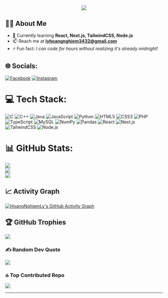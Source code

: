 
<!-- Title -->
<h1 align="center">
  <img src="https://readme-typing-svg.herokuapp.com?font=Fira+Code&size=30&duration=2000&pause=1000&color=00C0A0&center=true&vCenter=true&width=1000&lines=Hi+%F0%9F%91%8B+Welcome+to+my+GitHub!+I'm+Ly+Hoang+Nghiem&repeat=false" />
</h1>








## 👨‍💻 About Me
- 🌱 Currently learning **React, Next.js, TailwindCSS, Node.js**
- 📫 Reach me at **lyhoangnghiem3432@gmail.com**
- ⚡ Fun fact: *I can code for hours without realizing it's already midnight!*

## 🌐 Socials:
[![Facebook](https://img.shields.io/badge/Facebook-%231877F2.svg?logo=Facebook&logoColor=white)](https://www.facebook.com/Nbinnz/) [![Instagram](https://img.shields.io/badge/Instagram-%23E4405F.svg?logo=Instagram&logoColor=white)](https://instagram.com/_hnghiem) 

# 💻 Tech Stack:
![C](https://img.shields.io/badge/c-%2300599C.svg?style=plastic&logo=c&logoColor=white) 
![C++](https://img.shields.io/badge/c++-%2300599C.svg?style=plastic&logo=c%2B%2B&logoColor=white) 
![Java](https://img.shields.io/badge/java-%23ED8B00.svg?style=plastic&logo=openjdk&logoColor=white) 
![JavaScript](https://img.shields.io/badge/javascript-%23323330.svg?style=plastic&logo=javascript&logoColor=%23F7DF1E) 
![Python](https://img.shields.io/badge/python-3670A0?style=plastic&logo=python&logoColor=ffdd54) 
![HTML5](https://img.shields.io/badge/html5-%23E34F26.svg?style=plastic&logo=html5&logoColor=white) 
![CSS3](https://img.shields.io/badge/css3-%231572B6.svg?style=plastic&logo=css3&logoColor=white)
![PHP](https://img.shields.io/badge/php-%23777BB4.svg?style=plastic&logo=php&logoColor=white) 
![TypeScript](https://img.shields.io/badge/typescript-%23007ACC.svg?style=plastic&logo=typescript&logoColor=white) 
![MySQL](https://img.shields.io/badge/mysql-4479A1.svg?style=plastic&logo=mysql&logoColor=white) 
![NumPy](https://img.shields.io/badge/numpy-%23013243.svg?style=plastic&logo=numpy&logoColor=white) 
![Pandas](https://img.shields.io/badge/pandas-%23150458.svg?style=plastic&logo=pandas&logoColor=white) 
![React](https://img.shields.io/badge/react-%2320232a.svg?style=plastic&logo=react&logoColor=%2361DAFB)
![Next.js](https://img.shields.io/badge/next.js-%23000000.svg?style=plastic&logo=next.js&logoColor=white)
![TailwindCSS](https://img.shields.io/badge/tailwindcss-%2338B2AC.svg?style=plastic&logo=tailwind-css&logoColor=white)
![Node.js](https://img.shields.io/badge/node.js-6DA55F?style=plastic&logo=node.js&logoColor=white)

# 📊 GitHub Stats:
![](https://github-readme-stats.vercel.app/api?username=HoangNghiemLy&theme=dark&hide_border=false&include_all_commits=false&count_private=false)<br/>
![](https://github-readme-streak-stats.herokuapp.com/?user=HoangNghiemLy&theme=dark&hide_border=false)<br/>
![](https://github-readme-stats.vercel.app/api/top-langs/?username=HoangNghiemLy&theme=dark&hide_border=false&include_all_commits=false&count_private=false&layout=compact)

## 📈 Activity Graph
[![HoangNghiemLy's GitHub Activity Graph](https://github-readme-activity-graph.vercel.app/graph?username=HoangNghiemLy&theme=react-dark)](https://github.com/ashutosh00710/github-readme-activity-graph)

## 🏆 GitHub Trophies
![](https://github-profile-trophy.vercel.app/?username=HoangNghiemLy&theme=radical&no-frame=false&no-bg=true&margin-w=4)

### ✍️ Random Dev Quote
![](https://quotes-github-readme.vercel.app/api?type=horizontal&theme=radical)

### 🔝 Top Contributed Repo
![](https://github-contributor-stats.vercel.app/api?username=HoangNghiemLy&limit=5&theme=dark&combine_all_yearly_contributions=true)






---



<!-- Proudly created with GPRM ( https://gprm.itsvg.in ) -->
